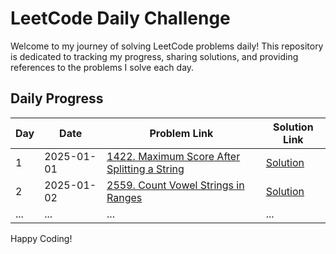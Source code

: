 # LeetCode Daily Challenge

Welcome to my journey of solving LeetCode problems daily! This repository is dedicated to tracking my progress, sharing solutions, and providing references to the problems I solve each day.

## Daily Progress

| Day | Date       | Problem Link                                                                                                                      | Solution Link                       |
| --- | ---------- | --------------------------------------------------------------------------------------------------------------------------------- | ----------------------------------- |
| 1   | 2025-01-01 | [1422. Maximum Score After Splitting a String](https://leetcode.com/problems/maximum-score-after-splitting-a-string/description/) | [Solution](./jan-2024/day1/day1.md) |
| 2   | 2025-01-02 | [2559. Count Vowel Strings in Ranges](https://leetcode.com/problems/count-vowel-strings-in-ranges/description/)                   | [Solution](./jan-2024/day2/day2.md) |
| ... | ...        | ...                                                                                                                               | ...                                 |

Happy Coding!
